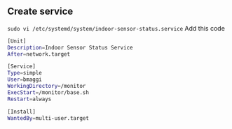 ## Create service
`sudo vi /etc/systemd/system/indoor-sensor-status.service`
Add this code
```sh
[Unit]
Description=Indoor Sensor Status Service
After=network.target

[Service]
Type=simple
User=bmaggi
WorkingDirectory=/monitor
ExecStart=/monitor/base.sh
Restart=always

[Install]
WantedBy=multi-user.target
```